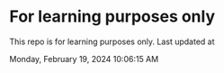 # For learning purposes only
This repo is for learning purposes only.
Last updated at

Monday, February 19, 2024 10:06:15 AM

